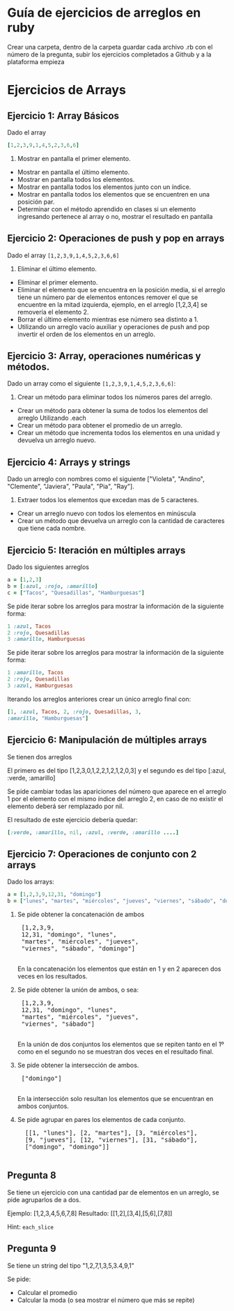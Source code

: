 # Guía de ejercicios de arreglos en ruby
Crear una carpeta, dentro de la carpeta guardar cada archivo .rb con el número de la pregunta, subir los ejercicios completados a Github y a la plataforma empieza

# Ejercicios de Arrays
## Ejercicio 1: Array Básicos

Dado el array
~~~ruby
[1,2,3,9,1,4,5,2,3,6,6]
~~~

1. Mostrar en pantalla el primer elemento.
- Mostrar en pantalla el último elemento.
- Mostrar en pantalla todos los elementos.
- Mostrar en pantalla todos los elementos junto con un índice.
- Mostrar en pantalla todos los elementos que se encuentren en una posición par.
- Determinar con el método aprendido en clases si un elemento ingresando pertenece al array o no, mostrar el resultado en pantalla


## Ejercicio 2: Operaciones de push y pop en arrays

Dado el array `[1,2,3,9,1,4,5,2,3,6,6]`

1. Eliminar el último elemento.
- Eliminar el primer elemento.
- Eliminar el elemento que se encuentra en la posición media, si el arreglo tiene un número par de elementos entonces remover el que se encuentre en la mitad izquierda, ejemplo, en el arreglo [1,2,3,4] se removería el elemento 2.
- Borrar el último elemento mientras ese número sea distinto a 1.
- Utilizando un arreglo vacío auxiliar y operaciones de push and pop invertir el orden de los elementos en un arreglo.

## Ejercicio 3: Array, operaciones numéricas y métodos.

Dado un array como el siguiente `[1,2,3,9,1,4,5,2,3,6,6]`:

1. Crear un método para eliminar todos los números pares del arreglo.
- Crear un método para obtener la suma de todos los elementos del arreglo Utilizando .each
- Crear un método para obtener el promedio de un arreglo.
- Crear un método que incrementa todos los elementos en una unidad y devuelva un arreglo nuevo.

## Ejercicio 4: Arrays y strings

Dado un arreglo con nombres como el siguiente ["Violeta", "Andino", "Clemente", "Javiera", "Paula", "Pia", "Ray"].

1. Extraer todos los elementos que excedan mas de 5 caracteres.
- Crear un arreglo nuevo con todos los elementos en minúscula
- Crear un método que devuelva un arreglo con la cantidad de caracteres que tiene cada nombre.

## Ejercicio 5: Iteración en múltiples arrays

Dado los siguientes arreglos

~~~ruby
a = [1,2,3]
b = [:azul, :rojo, :amarillo]
c = ["Tacos", "Quesadillas", "Hamburguesas"]
~~~

Se pide iterar sobre los arreglos para mostrar la información de la siguiente forma:

~~~ruby
1 :azul, Tacos
2 :rojo, Quesadillas
3 :amarillo, Hamburguesas
~~~

Se pide iterar sobre los arreglos para mostrar la información de la siguiente forma:

~~~ruby
1 :amarillo, Tacos
2 :rojo, Quesadillas
3 :azul, Hamburguesas
~~~

Iterando los arreglos anteriores crear un único arreglo final con:

~~~ruby
[1, :azul, Tacos, 2, :rojo, Quesadillas, 3,
:amarillo, "Hamburguesas"]
~~~

## Ejercicio 6: Manipulación de múltiples arrays

Se tienen dos arreglos

El primero es del tipo [1,2,3,0,1,2,2,1,2,1,2,0,3] y
el segundo es del tipo [:azul, :verde, :amarillo]

Se pide cambiar todas las apariciones del número que aparece en el arreglo 1 por el elemento con el mismo índice del arreglo 2, en caso de no existir el elemento deberá ser remplazado por nil.

El resultado de este ejercicio debería quedar:

~~~ruby
[:verde, :amarillo, nil, :azul, :verde, :amarillo ....]
~~~


## Ejercicio 7: Operaciones de conjunto con 2 arrays

Dado los arrays:

~~~ruby
a = [1,2,3,9,12,31, "domingo"]
b = ["lunes", "martes", "miércoles", "jueves", "viernes", "sábado", "domingo"]
~~~

1. Se pide obtener la concatenación de ambos

	<pre>
	[1,2,3,9,
	12,31, "domingo", "lunes",
	"martes", "miércoles", "jueves",
	"viernes", "sábado", "domingo"]
	</pre>

	En la concatenación los elementos que están en 1 y en 2 aparecen dos veces en los resultados.

2. Se pide obtener la unión de ambos, o sea:

	<pre>
	[1,2,3,9,
	12,31, "domingo", "lunes",
	"martes", "miércoles", "jueves",
	"viernes", "sábado"]
	</pre>

	En la unión de dos conjuntos los elementos que se repiten tanto en el 1º como en el segundo no se muestran dos veces en el resultado final.

3. Se pide obtener la intersección de ambos.

	<pre>
	["domingo"]
	</pre>

	En la intersección solo resultan los elementos que se encuentran en ambos conjuntos.

4. Se pide agrupar en pares los elementos de cada conjunto.

	<pre>
	 [[1, "lunes"], [2, "martes"], [3, "miércoles"],
	 [9, "jueves"], [12, "viernes"], [31, "sábado"],
	 ["domingo", "domingo"]]
	 </pre>


## Pregunta 8

Se tiene un ejercicio con una cantidad par de elementos en un arreglo, se pide agruparlos de a dos.

Ejemplo: [1,2,3,4,5,6,7,8]
Resultado: [[1,2],[3,4],[5,6],[7,8]]

Hint: `each_slice`

## Pregunta 9

Se tiene un string del tipo "1,2,7,1,3,5,3.4,9,1"

Se pide:

- Calcular el promedio
- Calcular la moda (o sea mostrar el número que más se repite)
